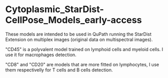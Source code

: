 # Cytoplasmic_StarDist-CellPose_Models_early-access

These models are intended to be used in QuPath running the StarDist Extension on multiplex images (original data on multispectral images).

"CD45" is a polyvalent model trained on lymphoid cells and myeloid cells. I use it for macrophages detection.

"CD8" and "CD20" are models that are more fitted on lymphocytes, I use them respectivelly for T cells and B cells detection.
